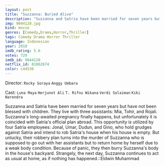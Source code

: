 ```yaml
---
layout: post
title: "Suzzanna: Buried Alive"
description: "Suzzanna and Satria have been married for seven years but have not been blessed with children. They live with three assistants: Mia, Tohir, and Rojali. Suzzanna's long-awaited pregnancy finally happens, but unfortunately it is coincided with Satria's official plan abroad. This opportunity is utilized by four Satria employees: Jonal, Umar, Dudun, and Gino, who hold grudges against Satria and intend.."
img: 9044128.jpg
kind: movie
genres: [Comedy,Drama,Horror,Thriller]
tags: Comedy Drama Horror Thriller 
language: Indonesian
year: 2018
imdb_rating: 5.6
votes: 729
imdb_id: 9044128
netflix_id: 81062674
color: c44536
---
```

Director: `Rocky Soraya` `Anggy Umbara`  

Cast: `Luna Maya` `Herjunot Ali` `T. Rifnu Wikana` `Verdi Solaiman` `Kiki Narendra` 

Suzzanna and Satria have been married for seven years but have not been blessed with children. They live with three assistants: Mia, Tohir, and Rojali. Suzzanna's long-awaited pregnancy finally happens, but unfortunately it is coincided with Satria's official plan abroad. This opportunity is utilized by four Satria employees: Jonal, Umar, Dudun, and Gino, who hold grudges against Satria and intend to rob Satria's house when his house is empty. But unlucky, their robbery plan turns into the murder of Suzzanna who is supposed to go out with her assistants but to return home by herself due to a weak body condition. Because of panic, they then burry Suzzanna's body in the house's backyard. Strangely, the next day, Suzzanna continues to act as usual at home, as if nothing has happened.::Eldwin Muhammad